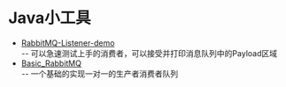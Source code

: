 # Java小工具
- [RabbitMQ-Listener-demo](ListenerStream)    
-- 可以急速测试上手的消费者，可以接受并打印消息队列中的Payload区域
- [Basic_RabbitMQ](Basic_RabbitMQ)     
-- 一个基础的实现一对一的生产者消费者队列